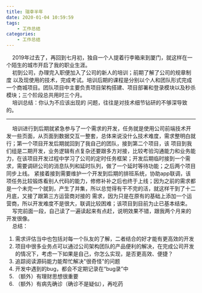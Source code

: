 ```yaml
---
title: 瑞幸半年
date: 2020-01-04 10:59:59
tags: 
    - 工作总结
categories: 
    - 工作总结
---
```

&nbsp;&nbsp;&nbsp;&nbsp;2019年过去了，再回到七月初，独自一个人提着行李箱来到厦门，就这样在一个陌生的城市开启了我的职业生涯。<br/>&nbsp;&nbsp;&nbsp;&nbsp;初到公司，办理完入职便加入了公司的新人的培训；前期了解了公司的规章制度
以及现使用的技术，完成考试。培训后期的课程是分别以个人和团队形式完成一个商城项目。团队项目中主要负责项目架构搭建、项目部署和登录模块以及秒杀模块；三个阶段总共用时三个月。<br/>&nbsp;&nbsp;&nbsp;&nbsp;培训总结：你认为不应该出现的
问题，往往是对技术细节钻研的不够深导致的。
<hr/>
&nbsp;&nbsp;&nbsp;&nbsp;培训进行到后期就紧急参与了一个需求的开发，任务就是使用公司前端技术开发一些页面，从页面到数据交互一整套，总体来说没什么技术难度，需求整明白就行；第一个项目开发后期就回到了我自己的团队，接到第二个项目，该
项目到我们组是二期开发，业务逻辑有点复杂还要跟多方对接，比较考验沟通能力和业务能力，在该项目开发过程中学习了公司的定时任务框架；开发后期临时接到一个需求，需要调研公司的消息队列和延时队列，做了一个延时等待功能；之后两个项目同步上线。
紧接着接到需要维护一个开发到后期的排班系统，协助app联调，该项任务比较锻炼看别人代码的能力，修修补补之后也终于上线；因为之前的需求都是一个未完一个就到，产生了并集，所以总觉得有干不完的活，就这样干到了十二月底，又接了跟第三方运营商对接的
需求，因为只是在原有的基础上添加一个运营商，所以开发难度不是很大，联调比较困难；该项目到目前为止已基本结束。
<br/>&nbsp;&nbsp;&nbsp;&nbsp;写完前面一段，自己读了一遍读起来有点赶，说明效果不错，跟我两个月来的开发很像。
<br/>&nbsp;&nbsp;&nbsp;&nbsp;总结：
<ol>
<li>需求评估当中也包括对每一个队友的了解，二者结合的好才能有更高效的开发</li>
<li>项目中很多业务点可以通过公司架构团队的产品便利的解决，在完成公司开发的情况下，考虑一下如果是自己，你怎么实现，是否更高效、便捷？</li>
<li>追踪阅读源码能力能帮忙解决"很奇怪"的问题</li>
<li>开发中遇到的bug，都会不定期记录在“bug录”中</li>
<li>（额外）有理财思想很重要</li>
<li>（额外）有病先确诊（确诊不是疑似），再吃药</li>
</ol>
